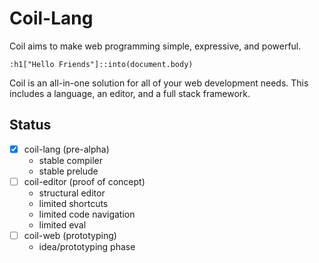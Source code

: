 # Coil-Lang

Coil aims to make web programming simple, expressive, and powerful.

```
:h1["Hello Friends"]::into(document.body)
```

Coil is an all-in-one solution for all of your web development needs. This includes a language, an editor, and a full stack framework.

## Status
- [x] coil-lang (pre-alpha)
  - stable compiler
  - stable prelude
- [ ] coil-editor (proof of concept)
  - structural editor
  - limited shortcuts
  - limited code navigation
  - limited eval
- [ ] coil-web (prototyping)
  - idea/prototyping phase

